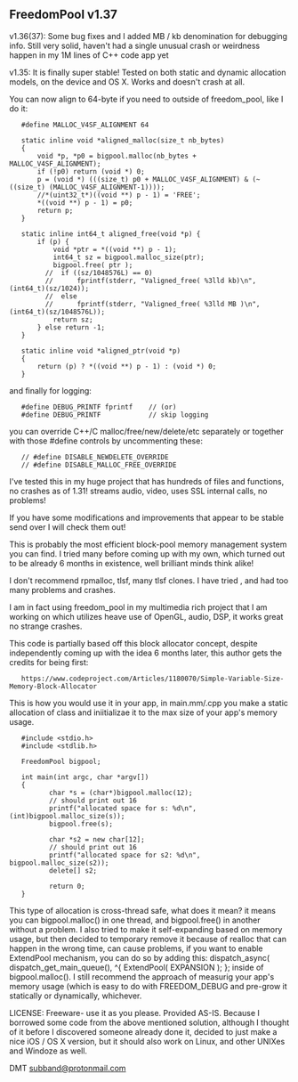 FreedomPool v1.37
-----------------

v1.36(37): Some bug fixes and I added MB / kb denomination for debugging info. Still very solid, haven't had a
       single unusual crash or weirdness happen in my 1M lines of C++ code app yet
       
v1.35: It is finally super stable! Tested on both static and dynamic allocation models, on the device and 
       OS X. Works and doesn't crash at all.

You can now align to 64-byte if you need to outside of freedom_pool, like I do it:

       #define MALLOC_V4SF_ALIGNMENT 64

       static inline void *aligned_malloc(size_t nb_bytes)
       {
           void *p, *p0 = bigpool.malloc(nb_bytes + MALLOC_V4SF_ALIGNMENT);
           if (!p0) return (void *) 0;
           p = (void *) (((size_t) p0 + MALLOC_V4SF_ALIGNMENT) & (~((size_t) (MALLOC_V4SF_ALIGNMENT-1))));
           //*(uint32_t*)((void **) p - 1) = 'FREE';
           *((void **) p - 1) = p0;
           return p;
       }
       
       static inline int64_t aligned_free(void *p) {
           if (p) {
               void *ptr = *((void **) p - 1);
               int64_t sz = bigpool.malloc_size(ptr);
               bigpool.free( ptr );
             //  if ((sz/1048576L) == 0)
             //      fprintf(stderr, "Valigned_free( %3lld kb)\n", (int64_t)(sz/1024));
             //  else
             //      fprintf(stderr, "Valigned_free( %3lld MB )\n", (int64_t)(sz/1048576L));
               return sz;
           } else return -1;
       }
       
       static inline void *aligned_ptr(void *p)
       {
           return (p) ? *((void **) p - 1) : (void *) 0;
       }

and finally for logging:

       #define DEBUG_PRINTF fprintf    // (or)
       #define DEBUG_PRINTF            // skip logging 

you can override C++/C malloc/free/new/delete/etc separately or together with those #define controls
by uncommenting these:

       // #define DISABLE_NEWDELETE_OVERRIDE
       // #define DISABLE_MALLOC_FREE_OVERRIDE

I've tested this in my huge project that has hundreds of files and functions, no crashes as of 1.31!
streams audio, video, uses SSL internal calls, no problems! 

If you have some modifications and improvements that appear to be stable send over I will check them out! 

This is probably the most efficient block-pool memory management system you can find. I tried many before 
coming up with my own, which turned out to be already 6 months in existence, well brilliant minds think alike!

I don't recommend rpmalloc, tlsf, many tlsf clones. I have tried , and had too many problems and crashes.

I am in fact using freedom_pool in my multimedia rich project that I am working on which utilizes heave use of 
OpenGL, audio, DSP, it works great no strange crashes.

This code is partially based off this block allocator concept, despite independently coming up with the idea 
6 months later, this author gets the credits for being first: 

       https://www.codeproject.com/Articles/1180070/Simple-Variable-Size-Memory-Block-Allocator

This is how you would use it in your app, in main.mm/.cpp you make a static allocation of class and iniitializae it
to the max size of your app's memory usage.

       #include <stdio.h>
       #include <stdlib.h>
       
       FreedomPool bigpool;
       
       int main(int argc, char *argv[])
       {
              char *s = (char*)bigpool.malloc(12);
              // should print out 16
              printf("allocated space for s: %d\n", (int)bigpool.malloc_size(s)); 
              bigpool.free(s);
              
              char *s2 = new char[12];
              // should print out 16
              printf("allocated space for s2: %d\n", bigpool.malloc_size(s2)); 
              delete[] s2;

              return 0;
       }

This type of allocation is cross-thread safe, what does it mean? it means you can bigpool.malloc() in one thread,
and bigpool.free() in another without a problem. I also tried to make it self-expanding based on memory usage, but then
decided to temporary remove it because of realloc that can happen in the wrong time, can cause problems, if you want
to enable ExtendPool mechanism, you can do so by adding this: dispatch_async( dispatch_get_main_queue(), ^{ ExtendPool( EXPANSION ); };  inside of bigpool.malloc(). I still recommend the approach of measurig your app's memory usage (which is easy to do with FREEDOM_DEBUG and pre-grow it statically or dynamically, whichever.

LICENSE: Freeware- use it as you please. Provided AS-IS. Because I borrowed some code from the above mentioned solution,
although I thought of it before I discovered someone already done it, decided to just make a nice iOS / OS X version, but it should
also work on Linux, and other UNIXes and Windoze as well.


DMT <subband@protonmail.com>



